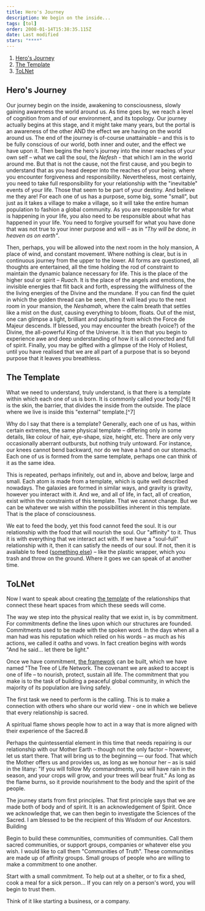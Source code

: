 ```yaml
---
title: Hero's Journey
description: We begin on the inside...
tags: [tol]
order: 2008-01-14T15:38:35.115Z
date: Last modified
stars: "****"
---
```


1. [Hero's Journey](#heros-journey)
2. [The Template](#the-template)
3. [ToLNet](#tolnet)

## Hero's Journey

Our journey begin on the inside, awakening to consciousness, slowly gaining awareness the world around us. As time goes by, we reach a level of cognition from and of our environment, and its topology. Our journey actually begins at this stage, and it might take many years, but the portal is an awareness of the other AND the effect we are having on the world around us. The end of the journey is of-course unattainable – and this is to be fully conscious of our world, both inner and outer, and the effect we have upon it. Then begins the hero's journey into the inner reaches of your own self – what we call the soul, the _Nefesh_ - that which I am in the world around me. But that is not the cause, not the first cause, and you begin to understand that as you head deeper into the reaches of your being. where you encounter forgiveness and responsibility. Nevertheless, most certainly, you need to take full responsibility for your relationship with the "inevitable" events of your life. Those that seem to be part of your destiny. And believe me they are! For each one of us has a purpose, some big, some "small", but just as it takes a village to make a village, so it will take the entire human population to fashion a global community. As you are responsible for what is happening in your life, you also need to be responsible about what has happened in your life. You need to forgive yourself for what you have done that was not true to your inner purpose and will – as in _"Thy will be done, in heaven as on earth"_.

Then, perhaps, you will be allowed into the next room in the holy mansion, A place of wind, and constant movement. Where nothing is clear, but is in continuous journey from the upper to the lower. All forms are questioned, all thoughts are entertained, all the time holding the rod of constraint to maintain the dynamic balance necessary for life. This is the place of the higher soul or spirit – _Ruach_. It is the place of the angels and emotions, the invisible energies that flit back and forth, espressing the willfulness of the the living energies of the Divine and the mundane. If you can find the quiet in which the golden thread can be seen, then it will lead you to the next room in your mansion, the _Neshamah_, where the calm breath that settles like a mist on the dust, causing everything to bloom, floats. Out of the mist, one can glimpse a light, brilliant and pulsating from which the Force de Majeur descends. If blessed, you may encounter the breath (voice?) of the Divine, the all-powerful King of the Universe. It is then that you begin to experience awe and deep understanding of how it is all connected and full of spirit. Finally, you may be gifted with a glimpse of the Holy of Holiest, until you have realised that we are all part of a purpose that is so beyond purpose that it leaves you breathless.

## The Template

What we need to understand, truly understand, is that there is a template within which each one of us is born. It is commonly called your body.[^6] It is the skin, the barrier, that divides the inside from the outside. The place where we live is inside this "external" template.[^7]

Why do I say that there is a template? Generally, each one of us has, within certain extremes, the same physical template – differing only in some details, like colour of hair, eye-shape, size, height, etc. There are only very occasionally aberrant outbursts, but nothing truly untoward. For instance, our knees cannot bend backward, nor do we have a hand on our stomachs. Each one of us is formed from the same template, perhaps one can think of it as the same idea.

This is repeated, perhaps infinitely, out and in, above and below, large and small. Each atom is made from a template, which is quite well described nowadays. The galaxies are formed in similar ways, and gravity is gravity, however you interact with it. And we, and all of life, in fact, all of creation, exist within the constraints of this template. That we cannot change. But we can be whatever we wish within the possibilities inherent in this template. That is the place of consciousness.

We eat to feed the body, yet this food cannot feed the soul. It is our relationship with the food that will nourish the soul. Our "affinity" to it. Thus it is with everything that we interact act with. If we have a "soul-full" relationship with it, then it can satisfy the needs of our soul. If not, then it is available to feed {[something else](sitra_achara.html)} – like the plastic wrapper, which you trash and throw on the ground. Where it goes we can speak of at another time.

## ToLNet

Now I want to speak about creating [the template](/posts/neshama/journey/index.html#the-template) of the relationships that connect these heart spaces from which these seeds will come.

The way we step into the physical reality that we exist in, is by commitment. For commitments define the lines upon which our structures are founded. Commitments used to be made with the spoken word. In the days when all a man had was his reputation which relied on his words – as much as his actions, we called it oaths and vows. In fact creation begins with words "And he said... let there be light."

Once we have commitment, [the framework](/posts/tol/communities/) can be built, which we have named "The Tree of Life Network. The covenant we are asked to accept is one of life – to nourish, protect, sustain all life. The commitment that you make is to the task of building a peaceful global community, in which the majority of its population are living safely.

The first task we need to perform is the calling. This is to make a connection with others who share our world view - one in which we believe that every relationship is sacred.

A spiritual flame shows people how to act in a way that is more aligned with their experience of the Sacred.8

Perhaps the quintessential element in this time that needs repairing is our relationship with our Mother Earth – though not the only factor – however, let us start there. That will bring us to the beginning &mdash; our food. That which the Mother offers us and provides us, as long as we honour her – as is said in the litany: "If you will follow My commandments, you will have rain in the season, and your crops will grow, and your trees will bear fruit." As long as the flame burns, so it provide nourishment to the body and the spirit of the people.

The journey starts from first principles. That first principle says that we are made both of body and of spirit. It is an acknowledgement of Spirit. Once we acknowledge that, we can then begin to investigate the Sciences of the Sacred. I am blessed to be the recipient of this Wisdom of our Ancestors.
Building

Begin to build these communities, communities of communities. Call them sacred communities, or support groups, companies or whatever else you wish. I would like to call them "Communities of Truth". These communities are made up of affinity groups. Small groups of people who are willing to make a commitment to one another.

Start with a small commitment. To help out at a shelter, or to fix a shed, cook a meal for a sick person... If you can rely on a person's word, you will begin to trust them.

Think of it like starting a business, or a company.
